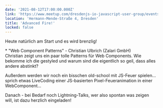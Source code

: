 ```yaml
---
date: '2021-08-12T17:00:00.000Z'
link: 'https://www.meetup.com/dresdenjs-io-javascript-user-group/events/wwdfrqycclbqb/'
location: 'Hermann-Mende-Straße 4, Dresden'
title: 'Advanced Fire!'
locked: false
---
```

Heute natürlich am Start und es wird brenzlig!

\* "Web Component Patterns" - Christian Ulbrich (Zalari GmbH)  
Christian zeigt uns ein paar tolle Patterns für Web Components. Wie bekomme ich die gestyled und warum sind die eigentlich so geil, dass alles andere abstinkt?

Außerdem werden wir noch ein bisschen old-school mit JS-Feuer spielen... sprich etwas LiveCoding einer JS-basierten Pixel-Feueranimation in einer WebComponent...

Danach - bei Bedarf noch Lightning-Talks, wer also spontan was zeigen will, ist dazu herzlich eingeladen!
